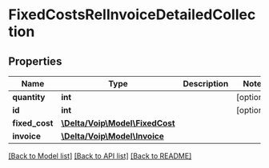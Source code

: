# FixedCostsRelInvoiceDetailedCollection

## Properties
Name | Type | Description | Notes
------------ | ------------- | ------------- | -------------
**quantity** | **int** |  | [optional] 
**id** | **int** |  | [optional] 
**fixed_cost** | [**\Delta/Voip\Model\FixedCost**](FixedCost.md) |  | 
**invoice** | [**\Delta/Voip\Model\Invoice**](Invoice.md) |  | 

[[Back to Model list]](../README.md#documentation-for-models) [[Back to API list]](../README.md#documentation-for-api-endpoints) [[Back to README]](../README.md)


